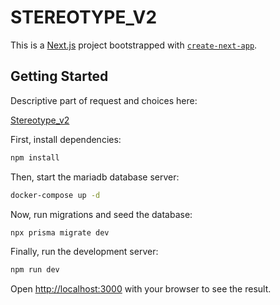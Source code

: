 # STEREOTYPE_V2

This is a [Next.js](https://nextjs.org/) project bootstrapped with [`create-next-app`](https://github.com/vercel/next.js/tree/canary/packages/create-next-app).

## Getting Started

Descriptive part of request and choices here:

[Stereotype_v2](https://docs.google.com/document/d/1qDtCBVSbb0qhRCRZMMCG9DriZsY9F0FttXhoGD6imT8/edit?usp=sharing)

First, install dependencies:

```bash
npm install
```

Then, start the mariadb database server:

```bash
docker-compose up -d
```

Now, run migrations and seed the database:

```bash
npx prisma migrate dev
```

Finally, run the development server:

```bash
npm run dev
```

Open [http://localhost:3000](http://localhost:3000) with your browser to see the result.
